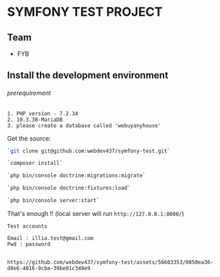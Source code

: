 SYMFONY TEST PROJECT
=========================

## Team 
 - FYB

## Install the development environment
###### prerequirement ###########
    1. PHP version - 7.2.34
    2. 10.3.38-MariaDB
    3. please create a database called 'webuyanyhouse'
Get the source:
```bash run this commands
`git clone git@github.com:webdev437/symfony-test.git`

`composer install`

`php bin/console doctrine:migrations:migrate`

`php bin/console doctrine:fixtures:load`

`php bin/console server:start`

```

That's enough !! (local server will run `http://127.0.0.1:8000/`)

```
Test accounts

Email : illia.test@gmail.com
Pwd : password


https://github.com/webdev437/symfony-test/assets/56603353/0850ea36-d8e6-4016-9cba-39be01c349e9


